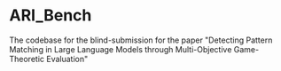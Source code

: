 # ARI_Bench
The codebase for the blind-submission for the paper "Detecting Pattern Matching in Large Language Models through Multi-Objective Game-Theoretic Evaluation"
